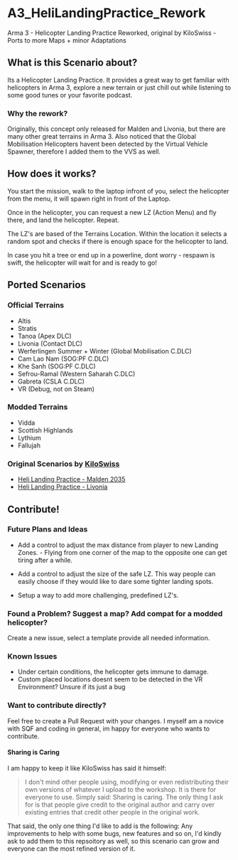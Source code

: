 # A3_HeliLandingPractice_Rework
Arma 3 - Helicopter Landing Practice Reworked, original by KiloSwiss - Ports to more Maps + minor Adaptations

## What is this Scenario about?

Its a Helicopter Landing Practice. It provides a great way to get familiar with helicopters in Arma 3, explore a new terrain or just chill out while listening to some good tunes or your favorite podcast.

### Why the rework?
Originally,  this concept only released for Malden and Livonia, but there are many other great terrains in Arma 3. Also noticed that the Global Mobilisation Helicopters havent been detected by the Virtual Vehicle Spawner, therefore I added them to the VVS as well.

## How does it works?

You start the mission, walk to the laptop infront of you, select the helicopter from the menu, it will spawn right in front of the Laptop.

Once in the helicopter, you can request a new LZ (Action Menu) and fly there, and land the helicopter. Repeat.

The LZ's are based of the Terrains Location. Within the location it selects a random spot and checks if there is enough space for the helicopter to land.

In case you hit a tree or end up in a powerline, dont worry - respawn is swift, the helicopter will wait for and is ready to go!



## Ported Scenarios

### Official Terrains
- Altis
- Stratis
- Tanoa (Apex DLC)
- Livonia (Contact DLC)
- Werferlingen Summer + Winter (Global Mobilisation C.DLC)
- Cam Lao Nam (SOG:PF C.DLC)
- Khe Sanh (SOG:PF C.DLC)
- Sefrou-Ramal (Western Saharah C.DLC)
- Gabreta (CSLA C.DLC)
- VR (Debug, not on Steam)

### Modded Terrains
- Vidda
- Scottish Highlands
- Lythium
- Fallujah

### Original Scenarios by [KiloSwiss](https://steamcommunity.com/id/kiloswiss)
- [Heli Landing Practice - Malden 2035](https://steamcommunity.com/sharedfiles/filedetails/?id=1984807345)
- [Heli Landing Practice - Livonia](https://steamcommunity.com/sharedfiles/filedetails/?id=1962268953)


## Contribute!
### Future Plans and Ideas
- Add a control to adjust the max distance from player to new Landing Zones. - Flying from one corner of the map to the opposite one can get tiring after a while.
- Add a control to adjust the size of the safe LZ. This way people can easily choose if they would like to dare some tighter landing spots.

- Setup a way to add more challenging, predefined LZ's. 

### Found a Problem? Suggest a map? Add compat for a modded helicopter? 
Create a new issue, select a template provide all needed information.

### Known Issues
- Under certain conditions, the helicopter gets immune to damage.
- Custom placed locations doesnt seem to be detected in the VR Environment? Unsure if its just a bug

### Want to contribute directly?
Feel free to create a Pull Request with your changes.
I myself am a novice with SQF and coding in general, im happy for everyone who wants to contribute.

#### Sharing is Caring
I am happy to keep it like KiloSwiss has said it himself:

> I don't mind other people using, modifying or even redistributing their own versions of whatever I upload to the workshop.
> It is there for everyone to use.
> Simply said: Sharing is caring.
> The only thing I ask for is that people give credit to the original author and carry over existing entries that credit other people in the original work. 

That said, the only one thing I'd like to add is the following:
Any improvements to help with some bugs, new features and so on, I'd kindly ask to add them to this repsoitory as well, so this scenario can grow and everyone can the most refined version of it.




